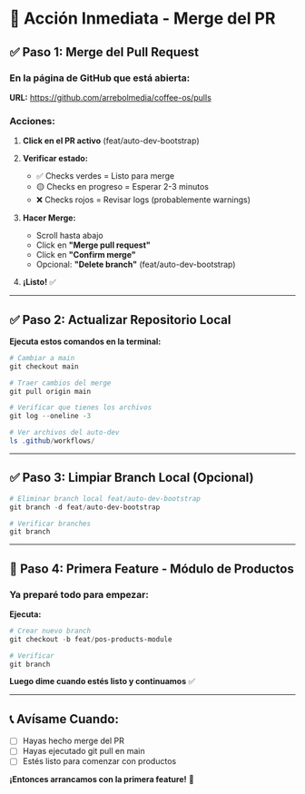 # 🎯 Acción Inmediata - Merge del PR

## ✅ Paso 1: Merge del Pull Request

### En la página de GitHub que está abierta:

**URL:** https://github.com/arrebolmedia/coffee-os/pulls

### Acciones:

1. **Click en el PR activo** (feat/auto-dev-bootstrap)

2. **Verificar estado:**
   - ✅ Checks verdes = Listo para merge
   - 🟡 Checks en progreso = Esperar 2-3 minutos
   - ❌ Checks rojos = Revisar logs (probablemente warnings)

3. **Hacer Merge:**
   - Scroll hasta abajo
   - Click en **"Merge pull request"**
   - Click en **"Confirm merge"**
   - Opcional: **"Delete branch"** (feat/auto-dev-bootstrap)

4. **¡Listo!** ✅

---

## ✅ Paso 2: Actualizar Repositorio Local

**Ejecuta estos comandos en la terminal:**

```powershell
# Cambiar a main
git checkout main

# Traer cambios del merge
git pull origin main

# Verificar que tienes los archivos
git log --oneline -3

# Ver archivos del auto-dev
ls .github/workflows/
```

---

## ✅ Paso 3: Limpiar Branch Local (Opcional)

```powershell
# Eliminar branch local feat/auto-dev-bootstrap
git branch -d feat/auto-dev-bootstrap

# Verificar branches
git branch
```

---

## 🚀 Paso 4: Primera Feature - Módulo de Productos

### Ya preparé todo para empezar:

**Ejecuta:**

```powershell
# Crear nuevo branch
git checkout -b feat/pos-products-module

# Verificar
git branch
```

**Luego dime cuando estés listo y continuamos** ✅

---

## 📞 Avísame Cuando:

- [ ] Hayas hecho merge del PR
- [ ] Hayas ejecutado git pull en main
- [ ] Estés listo para comenzar con productos

**¡Entonces arrancamos con la primera feature!** 🚀
